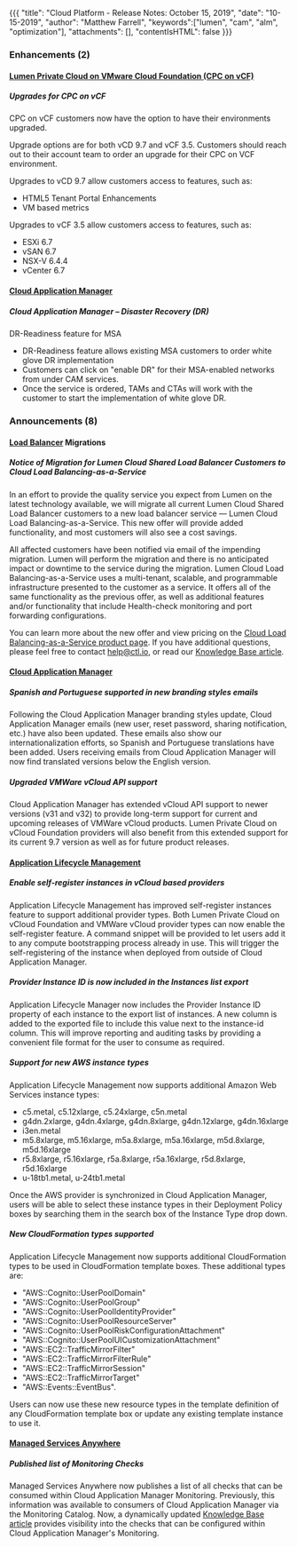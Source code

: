 {{{
"title": "Cloud Platform - Release Notes: October 15, 2019",
"date": "10-15-2019",
"author": "Matthew Farrell",
"keywords":["lumen", "cam", "alm", "optimization"],
"attachments": [],
"contentIsHTML": false
}}}

### Enhancements (2)

#### [Lumen Private Cloud on VMware Cloud Foundation (CPC on vCF)](https://www.ctl.io/lumen-private-cloud-on-vmware-cloud-foundation/)

##### Upgrades for CPC on vCF

CPC on vCF customers now have the option to have their environments upgraded.

Upgrade options are for both vCD 9.7 and vCF 3.5. Customers should reach out to their account team to order an upgrade for their CPC on VCF environment.

Upgrades to vCD 9.7 allow customers access to features, such as:
  - HTML5 Tenant Portal Enhancements
  - VM based metrics

Upgrades to vCF 3.5 allow customers access to features, such as:
  - ESXi 6.7
  - vSAN 6.7
  - NSX-V 6.4.4
  - vCenter 6.7

#### [Cloud Application Manager](https://www.ctl.io/cloud-application-manager/)

##### Cloud Application Manager – Disaster Recovery (DR)

DR-Readiness feature for MSA
  - DR-Readiness feature allows existing MSA customers to order white glove DR implementation
  - Customers can click on "enable DR" for their MSA-enabled networks from under CAM services.
  - Once the service is ordered, TAMs and CTAs will work with the customer to start the implementation of white glove DR.

### Announcements (8)

#### [Load Balancer](https://www.ctl.io/lumen-public-cloud/load-balancing/) Migrations

##### Notice of Migration for Lumen Cloud Shared Load Balancer Customers to Cloud Load Balancing-as-a-Service

In an effort to provide the quality service you expect from Lumen on the latest technology available, we will migrate all current Lumen Cloud Shared Load Balancer customers to a new load balancer service — Lumen Cloud Load Balancing-as-a-Service. This new offer will provide added functionality, and most customers will also see a cost savings.

All affected customers have been notified via email of the impending migration. Lumen will perform the migration and there is no anticipated impact or downtime to the service during the migration. Lumen Cloud Load Balancing-as-a-Service uses a multi-tenant, scalable, and programmable infrastructure presented to the customer as a service. It offers all of the same functionality as the previous offer, as well as additional features and/or functionality that include Health-check monitoring and port forwarding configurations.

You can learn more about the new offer and view pricing on the [Cloud Load Balancing-as-a-Service product page](https://www.ctl.io/load-balancing/). If you have additional questions, please feel free to contact [help@ctl.io](mailto:help@ctl.io), or read our [Knowledge Base article](../../General/LBaaS/LBaaSFAQ.md).

#### [Cloud Application Manager](https://www.ctl.io/cloud-application-manager/)

##### Spanish and Portuguese supported in new branding styles emails

Following the Cloud Application Manager branding styles update, Cloud Application Manager emails (new user, reset password, sharing notification, etc.) have also been updated. These emails also show our internationalization efforts, so Spanish and Portuguese translations have been added. Users receiving emails from Cloud Application Manager will now find translated versions below the English version.

##### Upgraded VMWare vCloud API support

Cloud Application Manager has extended vCloud API support to newer versions (v31 and v32) to provide long-term support for current and upcoming releases of VMWare vCloud products. Lumen Private Cloud on vCloud Foundation providers will also benefit from this extended support for its current 9.7 version as well as for future product releases.

#### [Application Lifecycle Management](https://www.ctl.io/cloud-application-manager/application-lifecycle-management/)

##### Enable self-register instances in vCloud based providers

Application Lifecycle Management has improved self-register instances feature to support additional provider types. Both Lumen Private Cloud on vCloud Foundation and VMWare vCloud provider types can now enable the self-register feature. A command snippet will be provided to let users add it to any compute bootstrapping process already in use. This will trigger the self-registering of the instance when deployed from outside of Cloud Application Manager.

##### Provider Instance ID is now included in the Instances list export

Application Lifecycle Manager now includes the Provider Instance ID property of each instance to the export list of instances. A new column is added to the exported file to include this value next to the instance-id column. This will improve reporting and auditing tasks by providing a convenient file format for the user to consume as required.

##### Support for new AWS instance types

Application Lifecycle Management now supports additional Amazon Web Services instance types:

 - c5.metal, c5.12xlarge, c5.24xlarge, c5n.metal
 - g4dn.2xlarge, g4dn.4xlarge, g4dn.8xlarge, g4dn.12xlarge, g4dn.16xlarge
 - i3en.metal
 - m5.8xlarge, m5.16xlarge, m5a.8xlarge, m5a.16xlarge, m5d.8xlarge, m5d.16xlarge
 - r5.8xlarge, r5.16xlarge, r5a.8xlarge, r5a.16xlarge, r5d.8xlarge, r5d.16xlarge
 - u-18tb1.metal, u-24tb1.metal

Once the AWS provider is synchronized in Cloud Application Manager, users will be able to select these instance types in their Deployment Policy boxes by searching them in the search box of the Instance Type drop down.

##### New CloudFormation types supported

Application Lifecycle Management now supports additional CloudFormation types to be used in CloudFormation template boxes. These additional types are:
 - "AWS::Cognito::UserPoolDomain"
 - "AWS::Cognito::UserPoolGroup"
 - "AWS::Cognito::UserPoolIdentityProvider"
 - "AWS::Cognito::UserPoolResourceServer"
 - "AWS::Cognito::UserPoolRiskConfigurationAttachment"
 - "AWS::Cognito::UserPoolUICustomizationAttachment"
 - "AWS::EC2::TrafficMirrorFilter"
 - "AWS::EC2::TrafficMirrorFilterRule"
 - "AWS::EC2::TrafficMirrorSession"
 - "AWS::EC2::TrafficMirrorTarget"
 - "AWS::Events::EventBus".

Users can now use these new resource types in the template definition of any CloudFormation template box or update any existing template instance to use it.

#### [Managed Services Anywhere](https://www.ctl.io/managed-services-anywhere/)

##### Published list of Monitoring Checks

Managed Services Anywhere now publishes a list of all checks that can be consumed within Cloud Application Manager Monitoring. Previously, this information was available to consumers of Cloud Application Manager via the Monitoring Catalog.  Now, a dynamically updated [Knowledge Base article](https://watcher.ctl.io/docs/check_types/) provides  visibility into the checks that can be configured within Cloud Application Manager's Monitoring.
